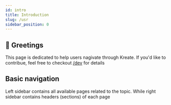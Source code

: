 ```yaml
---
id: intro
title: Introduction
slug: /usr
sidebar_position: 0
---
```


## 👋 Greetings

This page is dedicated to help users nagivate through Kreate. If you'd like to contribue, feel free to checkout [/dev](/dev) for details

## Basic navigation

Left sidebar contains all available pages related to the topic. While right sidebar contains headers (sections) of each page